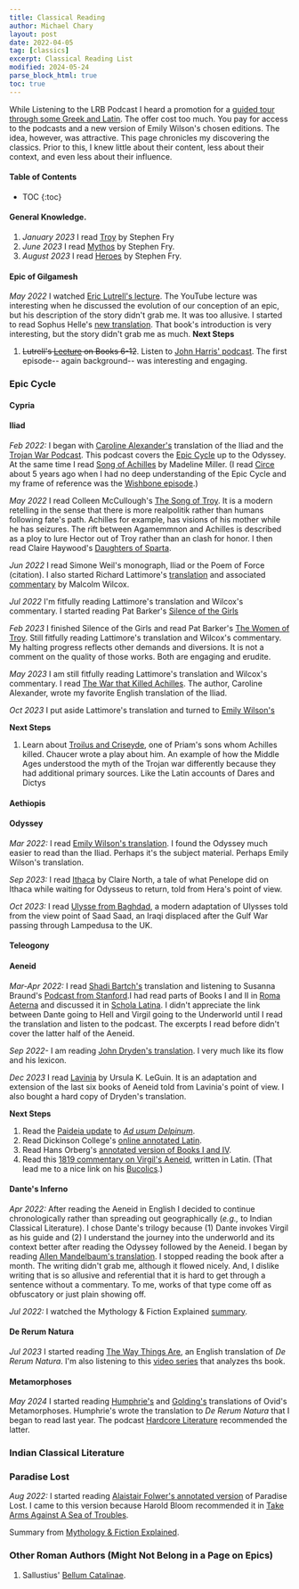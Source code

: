 ```yaml
---
title: Classical Reading
author: Michael Chary
layout: post
date: 2022-04-05
tag: [classics]
excerpt: Classical Reading List
modified: 2024-05-24
parse_block_html: true
toc: true
---
```


While Listening to the LRB Podcast I heard a promotion for a <a href="https://londonreviewbookbox.co.uk/products/close-readings-plus-among-the-ancients">guided tour through some Greek and Latin</a>. The offer cost too much. You pay for access to the podcasts and a new version of Emily Wilson's chosen editions. The idea, however, was attractive. This page chronicles my discovering the classics. Prior to this, I knew little about their content, less about their context, and even less about their influence.

#### Table of Contents

- TOC
  {:toc}

#### General Knowledge.

1. _January 2023_ I read <a href="https://www.amazon.com/Troy-Greek-Reimagined-Stephen-Fry/dp/1797207075/">Troy</a> by Stephen Fry
1. _June 2023_ I read <a href="https://www.amazon.com/Mythos-Stephen-Fry/dp/1452178917">Mythos</a> by Stephen Fry.
1. _August 2023_ I read <a href="https://www.amazon.com/Heroes-Stephen-Fry/dp/0241380367">Heroes</a> by Stephen Fry.

#### Epic of Gilgamesh

_May 2022_ I watched <a href="https://www.youtube.com/watch?v=_V6lsgPE90E&ab_channel=EricLuttrell">Eric Lutrell's lecture</a>. The YouTube lecture was interesting when he discussed the evolution of our conception of an epic, but his description of the story didn't grab me. It was too allusive. I started to read Sophus Helle's [new translation](https://www.amazon.com/Gilgamesh-New-Translation-Ancient-Epic/dp/0300251181/ref=asc_df_0300251181/?tag=hyprod-20&linkCode=df0&hvadid=544446015557&hvpos=&hvnetw=g&hvrand=7168345392889284666&hvpone=&hvptwo=&hvqmt=&hvdev=c&hvdvcmdl=&hvlocint=&hvlocphy=9067609&hvtargid=pla-1392800553339&psc=1). That book's introduction is very interesting, but the story didn't grab me as much.
**Next Steps**

1. ~~Lutrell's <a href="https://www.youtube.com/watch?v=SQ_zwXOmC34">Lecture</a> on Books 6-12~~. Listen to [John Harris' podcast](https://podcasts.apple.com/us/podcast/epic-of-gilgamesh/id452027202?i=1000095847043). The first episode-- again background-- was interesting and engaging.

### Epic Cycle

#### Cypria

#### Iliad

_Feb 2022:_ I began with <a href="https://www.amazon.com/Iliad-New-Translation-Caroline-Alexander/dp/0062046284">Caroline Alexander's</a> translation of the Iliad and the <a href="https://trojanwarpodcast.com/">Trojan War Podcast</a>. This podcast covers the <a href="https://en.wikipedia.org/wiki/Epic_Cycle">Epic Cycle</a> up to the Odyssey. At the same time I read <a href="http://madelinemiller.com/the-song-of-achilles/">Song of Achilles</a> by Madeline Miller. (I read <a href="http://madelinemiller.com/circe/">Circe</a> about 5 years ago when I had no deep understanding of the Epic Cycle and my frame of reference was the <a href="https://www.imdb.com/title/tt0957608/">Wishbone episode</a>.)

_May 2022_ I read Colleen McCullough's <a href="https://www.amazon.com/Song-Troy-Colleen-Mccullough/dp/140911855X/ref=sr_1_14?keywords=colleen+mccullough&qid=1652180014&sprefix=collen+mccullou%2Caps%2C240&sr=8-14">The Song of Troy</a>. It is a modern retelling in the sense that there is more realpolitik rather than humans following fate's path. Achilles for example, has visions of his mother while he has seizures. The rift between Agamemmnon and Achilles is described as a ploy to lure Hector out of Troy rather than an clash for honor. I then read Claire Haywood's <a href="https://www.amazon.com/Daughters-Sparta-Novel-Claire-Heywood/dp/0593184378/ref=tmm_pap_swatch_0?_encoding=UTF8&qid=&sr=">Daughters of Sparta</a>.

_Jun 2022_ I read Simone Weil's monograph, Iliad or the Poem of Force (citation). I also started Richard Lattimore's [translation](https://www.amazon.com/Iliad-Homer-Richmond-Lattimore/dp/0226470490) and associated [commentary](https://www.amazon.com/gp/product/0226898555/ref=ppx_yo_dt_b_search_asin_title?ie=UTF8&psc=1) by Malcolm Wilcox.

_Jul 2022_ I'm fitfully reading Lattimore's translation and Wilcox's commentary. I started reading Pat Barker's <a href="https://www.amazon.com/Silence-Girls-Novel-Pat-Barker/dp/0525564101">Silence of the Girls</a>

_Feb 2023_ I finished <it>Silence of the Girls</it> and read Pat Barker's <a href="https://www.amazon.com/Women-Troy-Novel-Pat-Barker/dp/0385546696">The Women of Troy</a>. Still fitfully reading Lattimore's translation and Wilcox's commentary. My halting progress reflects other demands and diversions. It is not a comment on the quality of those works. Both are engaging and erudite.

_May 2023_ I am still fitfully reading Lattimore's translation and Wilcox's commentary. I read <a href="https://www.amazon.com/War-That-Killed-Achilles-Homers/dp/0143118269">The War that Killed Achilles</a>. The author, Caroline Alexander, wrote my favorite English translation of the Iliad.

_Oct 2023_ I put aside Lattimore's translation and turned to <a href="https://www.amazon.com/Iliad-Homer/dp/1324001801/">Emily Wilson's</a>

**Next Steps**

1. Learn about <a href="https://en.m.wikipedia.org/wiki/Troilus_and_Criseyde">Troilus and Criseyde</a>, one of Priam's sons whom Achilles killed. Chaucer wrote a play about him. An example of how the Middle Ages understood the myth of the Trojan war differently because they had additional primary sources. Like the Latin accounts of Dares and Dictys

#### Aethiopis

#### Odyssey

_Mar 2022:_ I read <a href="https://www.google.com/url?sa=t&rct=j&q=&esrc=s&source=web&cd=&ved=2ahUKEwiN-77W34b3AhXshIkEHYAiC04QFnoECAYQAQ&url=https%3A%2F%2Fwww.emilyrcwilson.com%2Fthe-odyssey&usg=AOvVaw1JJFr4JwhPpIIEqFP5LqSE">Emily Wilson's translation</a>. I found the Odyssey much easier to read than the Iliad. Perhaps it's the subject material. Perhaps Emily Wilson's translation.

_Sep 2023:_ I read <a href="https://www.goodreads.com/book/show/59416521-ithaca">Ithaca</a> by Claire North, a tale of what Penelope did on Ithaca while waiting for Odysseus to return, told from Hera's point of view.

_Oct 2023:_ I read <a href="https://www.amazon.com/ULYSSE-BAGDAD-Schmitt/dp/2846664765">Ulysse from Baghdad</a>, a modern adaptation of Ulysses told from the view point of Saad Saad, an Iraqi displaced after the Gulf War passing through Lampedusa to the UK.

#### Teleogony

#### Aeneid

_Mar-Apr 2022:_ I read <a href="https://www.amazon.com/Aeneid-Vergil/dp/1984854127/ref=sr_1_1?crid=312K4J9MWSLZ0&keywords=aeneid+bartsch&qid=1649498703&sprefix=aeneid+bartsch%2Caps%2C812&sr=8-1">Shadi Bartch's</a> translation and listening to Susanna Braund's <a href="https://podcasts.apple.com/us/podcast/virgils-aeneid/id384233916">Podcast from Stanford</a>.I had read parts of Books I and II in <a href="https://www.amazon.com/Roma-Aeterna-Hans-H-%C3%98rberg/dp/1585102334">Roma Aeterna</a> and discussed it in <a href="https://scholalatina.it/en/scholae-de-litteris-latinis-latin-literature-courses/">Schola Latina</a>. I didn't appreciate the link between Dante going to Hell and Virgil going to the Underworld until I read the translation and listen to the podcast. The excerpts I read before didn't cover the latter half of the Aeneid.

_Sep 2022-_ I am reading <a href="../pdfs/Dryden's_Aneid.pdf">John Dryden's translation</a>. I very much like its flow and his lexicon.

_Dec 2023_ I read [Lavinia](<https://en.wikipedia.org/wiki/Lavinia_(novel)>) by Ursula K. LeGuin. It is an adaptation and extension of the last six books of Aeneid told from Lavinia's point of view. I also bought a hard copy of Dryden's translation.

**Next Steps**

1. Read the <a href="https://www.amazon.com/Dolphin-Editions-Virgils-Paideia-Institute/dp/1483418863">Paideia update</a> to <a href="https://vivariumnovum.it/risorse-didattiche/propria-formazione/classici-latini-edizione-monolingue">_Ad usum Delpinum_</a>.
1. Read Dickinson College's <a href="https://dcc.dickinson.edu/vergil-aeneid/vergil-aeneid-i-1-11">online annotated Latin</a>.
1. Read Hans Orberg's <a href="https://www.amazon.com/Vergil-Aeneis-Libros-Lingua-Latina/dp/158510633X/ref=sr_1_1?crid=3E10HZLIB3GMR&keywords=9781585106332&qid=1650143014&sprefix=9781585106332%2Caps%2C87&sr=8-1">annotated version of Books I and IV</a>.
1. Read this <a href="https://play.google.com/store/books/details?id=0RtBAAAAMAAJ&rdid=book-0RtBAAAAMAAJ&rdot=1">1819 commentary on Virgil's Aeneid</a>, written in Latin. (That lead me to a nice link on his <a href="https://play.google.com/books/reader?id=0RtBAAAAMAAJ&pg=GBS.PA79&hl=en">Bucolics</a>.)

#### Dante's Inferno

_Apr 2022:_ After reading the Aeneid in English I decided to continue chronologically rather than spreading out geographically (_e.g.,_ to Indian Classical Literature). I chose Dante's trilogy because (1) Dante invokes Virgil as his guide and (2) I understand the journey into the underworld and its context better after reading the Odyssey followed by the Aeneid. I began by reading <a href="https://www.amazon.com/Divine-Comedy-Inferno-Purgatorio-Paradiso/dp/3903352004/ref=sr_1_8?keywords=dantes+inferno+mandelbaum&qid=1650369878&sprefix=dantes+inferno+mand%2Caps%2C99&sr=8-8">Allen Mandelbaum's translation</a>. I stopped reading the book after a month. The writing didn't grab me, although it flowed nicely. And, I dislike writing that is so allusive and referential that it is hard to get through a sentence without a commentary. To me, works of that type come off as obfuscatory or just plain showing off.

_Jul 2022:_ I watched the Mythology & Fiction Explained [summary](https://www.youtube.com/watch?v=-_xdcS66fKU&ab_channel=Mythology%26FictionExplained).

#### De Rerum Natura

_Jul 2023_ I started reading [The Way Things Are](https://www.amazon.com/Lucretius-Things-Rerum-Natura-Titus/dp/025320125X), an English translation of _De Rerum Natura_. I'm also listening to this [video series](https://www.youtube.com/watch?v=UMpFnAeFKn4&ab_channel=MonteJohnson) that analyzes ths book.

#### Metamorphoses

_May 2024_ I started reading [Humphrie's](https://iupress.org/9780253033598/metamorphoses/) and [Golding's](https://www.amazon.com/Ovids-Metamorphoses-Arthur-Golding-Translation/dp/0966491319) translations of Ovid's Metamorphoses. Humphrie's wrote the translation to _De Rerum Natura_ that I began to read last year. The podcast [Hardcore Literature](https://benjaminmcevoy.libsyn.com/) recommended the latter.

### Indian Classical Literature

### Paradise Lost

_Aug 2022:_ I started reading [Alaistair Folwer's annotated version](https://www.amazon.com/dp/1405832789?ref=ppx_pop_mob_ap_share) of Paradise Lost. I came to this version because Harold Bloom recommended it in [Take Arms Against A Sea of Troubles](https://yalebooks.yale.edu/9780300261530/take-arms-against-a-sea-of-troubles).

Summary from [Mythology & Fiction Explained](https://www.youtube.com/watch?v=-dS0ZRKEonk&ab_channel=Mythology%26FictionExplained).

### Other Roman Authors (Might Not Belong in a Page on Epics)

1. Sallustius' <a href="https://www.uq.edu.au/hprcflex/lt2310/sallust6.htm">Bellum Catalinae</a>.
